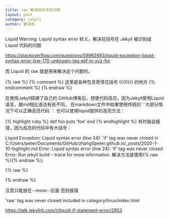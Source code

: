 ```yaml
---
title: raw 解决括号冲突问题
layout: post
category: jekyll
author: 夏泽民
---
```

Liquid Warning: Liquid syntax error
转义，解决花括号在 Jekyll 被识别成 Liquid 代码的问题

https://stackoverflow.com/questions/59962693/liquid-exception-liquid-syntax-error-line-170-unknown-tag-elif-in-xyz-for

<!-- more -->
而 Liquid 的 raw 就是用来解决这个问题的。

{% raw %}
{% comment %} 这里是各种包含奇怪花括号 {{{0}}} 的地方 {% endcomment %}
{% endraw %}

在使用Jekyll搭建了自己的 GitHub博客后，想使代码高亮，因为Jekyll使用Liquid语言，跟md相比语法有些不同。
在markdown文件中如果使用传统的```大部分情况下可以正确高亮代码 ：
也可以使用liquid提供的高亮方法：

{% highlight ruby %}
def foo
  puts 'foo'
end
{% endhighlight %}
有时候会报错，因为高亮的代码中有大括号：

  Liquid Exception: Liquid syntax error (line 24): 'if' tag was never closed in C:/Users/peter/Documents/GitHub/zhang0peter.github.io/_posts/2020-1-10-highlight.md
             Error: Liquid syntax error (line 24): 'if' tag was never closed
             Error: Run jekyll build --trace for more information.
解决方法是使用{% raw %}{% endraw %}:

{% raw %}

{% endraw %} 

注意只能放在--more--后面 否则报错

'raw' tag was never closed included in category/linux/index.html

https://talk.jekyllrb.com/t/liquid-if-statement-error/2953
